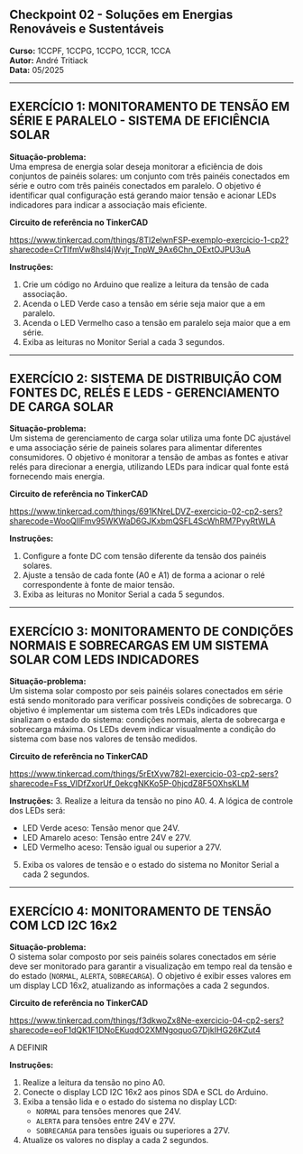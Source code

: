 ## Checkpoint 02 - Soluções em Energias Renováveis e Sustentáveis

**Curso:** 1CCPF, 1CCPG, 1CCPO, 1CCR, 1CCA  
**Autor:** André Tritiack  
**Data:** 05/2025  

---

## EXERCÍCIO 1: MONITORAMENTO DE TENSÃO EM SÉRIE E PARALELO - SISTEMA DE EFICIÊNCIA SOLAR

**Situação-problema:**  
Uma empresa de energia solar deseja monitorar a eficiência de dois conjuntos de painéis solares: um conjunto com três painéis conectados em série e outro com três painéis conectados em paralelo. O objetivo é identificar qual configuração está gerando maior tensão e acionar LEDs indicadores para indicar a associação mais eficiente.  

**Circuito de referência no TinkerCAD** 

https://www.tinkercad.com/things/8Tl2elwnFSP-exemplo-exercicio-1-cp2?sharecode=CrTlfmVw8hsl4jWvjr_TnpW_9Ax6Chn_OExtOJPU3uA

**Instruções:**
1. Crie um código no Arduino que realize a leitura da tensão de cada associação.
2. Acenda o LED Verde caso a tensão em série seja maior que a em paralelo.
3. Acenda o LED Vermelho caso a tensão em paralelo seja maior que a em série.
4. Exiba as leituras no Monitor Serial a cada 3 segundos.

---

## EXERCÍCIO 2: SISTEMA DE DISTRIBUIÇÃO COM FONTES DC, RELÉS E LEDS - GERENCIAMENTO DE CARGA SOLAR

**Situação-problema:**  
Um sistema de gerenciamento de carga solar utiliza uma fonte DC ajustável e uma associação série de paineis solares para alimentar diferentes consumidores. O objetivo é monitorar a tensão de ambas as fontes e ativar relés para direcionar a energia, utilizando LEDs para indicar qual fonte está fornecendo mais energia.  

**Circuito de referência no TinkerCAD**  

https://www.tinkercad.com/things/691KNreLDVZ-exercicio-02-cp2-sers?sharecode=WooQllFmv95WKWaD6GJKxbmQSFL4ScWhRM7PyyRtWLA

**Instruções:**
1. Configure a fonte DC com tensão diferente da tensão dos painéis solares.
2. Ajuste a tensão de cada fonte (A0 e A1) de forma a acionar o relé correspondente à fonte de maior tensão.
3. Exiba as leituras no Monitor Serial a cada 5 segundos.

---

## EXERCÍCIO 3: MONITORAMENTO DE CONDIÇÕES NORMAIS E SOBRECARGAS EM UM SISTEMA SOLAR COM LEDS INDICADORES

**Situação-problema:**  
Um sistema solar composto por seis painéis solares conectados em série está sendo monitorado para verificar possíveis condições de sobrecarga. O objetivo é implementar um sistema com três LEDs indicadores que sinalizam o estado do sistema: condições normais, alerta de sobrecarga e sobrecarga máxima. Os LEDs devem indicar visualmente a condição do sistema com base nos valores de tensão medidos.

**Circuito de referência no TinkerCAD**  

https://www.tinkercad.com/things/5rEtXyw782l-exercicio-03-cp2-sers?sharecode=Fss_VIDfZxorUf_0ekcgNKKo5P-0hjcdZ8F5OXhsKLM

**Instruções:**
3. Realize a leitura da tensão no pino A0.
4. A lógica de controle dos LEDs será:
   - LED Verde aceso: Tensão menor que 24V.
   - LED Amarelo aceso: Tensão entre 24V e 27V.
   - LED Vermelho aceso: Tensão igual ou superior a 27V.
5. Exiba os valores de tensão e o estado do sistema no Monitor Serial a cada 2 segundos.

---

## EXERCÍCIO 4: MONITORAMENTO DE TENSÃO COM LCD I2C 16x2

**Situação-problema:**  
O sistema solar composto por seis painéis solares conectados em série deve ser monitorado para garantir a visualização em tempo real da tensão e do estado (`NORMAL`, `ALERTA`, `SOBRECARGA`). O objetivo é exibir esses valores em um display LCD 16x2, atualizando as informações a cada 2 segundos.

**Circuito de referência no TinkerCAD**

https://www.tinkercad.com/things/f3dkwoZx8Ne-exercicio-04-cp2-sers?sharecode=eoF1dQK1F1DNoEKuqdO2XMNgoquoG7DjkIHG26KZut4

A DEFINIR

**Instruções:**
1. Realize a leitura da tensão no pino A0.
2. Conecte o display LCD I2C 16x2 aos pinos SDA e SCL do Arduino.
3. Exiba a tensão lida e o estado do sistema no display LCD:
   - `NORMAL` para tensões menores que 24V.
   - `ALERTA` para tensões entre 24V e 27V.
   - `SOBRECARGA` para tensões iguais ou superiores a 27V.
4. Atualize os valores no display a cada 2 segundos.





